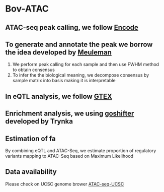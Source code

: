 # Bov-ATAC
## ATAC-seq peak calling, we follow [Encode](https://www.encodeproject.org/data-standards/atac-seq/atac-encode4/)  
## To generate and annotate the peak we borrow the idea developed by [Meuleman](https://github.com/Altius/)  
1. We perform peak calling for each sample and then use FWHM method to obtain consensus  
2. To infer the the biological meaning, we decompose consensus by sample matrix into basis making it is interpretable  
## In eQTL analysis, we follow [GTEX](https://gtexportal.org/home/methods)  
## Enrichment analysis, we using [goshifter](https://github.com/immunogenomics/goshifter) developed by Trynka 
## Estimation of fa
By combining eQTL and ATAC-Seq, we estimate proportion of regulatory variants mapping to ATAC-Seq based on Maximum Likelihood  
## Data availability  
Please check on UCSC genome brower [ATAC-seq-UCSC](http://genome.ucsc.edu/s/can_sichuan/bosTau9_atac)  

